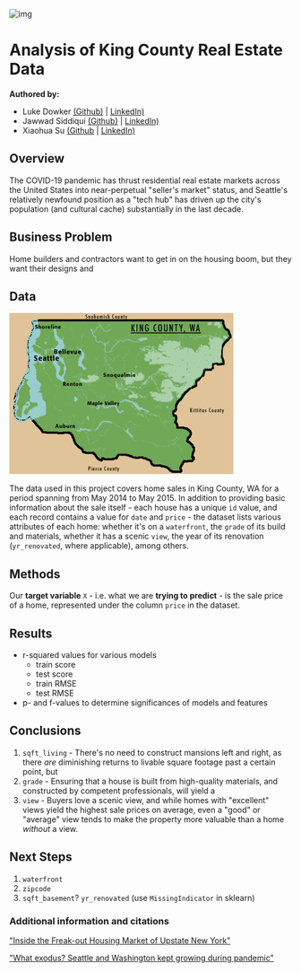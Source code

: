 ![img](./images/kc_header.png)

# Analysis of King County Real Estate Data

**Authored by:**
- Luke Dowker [(Github)](https://github.com/toastdeini) | [LinkedIn)](https://www.linkedin.com/in/luke-dowker/)
- Jawwad Siddiqui [(Github)](https://github.com/jsiddiqui85) | [LinkedIn)]()
- Xiaohua Su [(Github](https://github.com/xiaohua-su) | [LinkedIn)]()

## Overview

The COVID-19 pandemic has thrust residential real estate markets across the United States into near-perpetual "seller's market" status, and Seattle's relatively newfound position as a "tech hub" has driven up the city's population (and cultural cache) substantially in the last decade.

## Business Problem

Home builders and contractors want to get in on the housing boom, but they want their designs and 

## Data

![img](./images/kc_map.png)

The data used in this project covers home sales in King County, WA for a period spanning from May 2014 to May 2015. In addition to providing basic information about the sale itself - each house has a unique `id` value, and each record contains a value for `date` and `price` - the dataset lists various attributes of each home: whether it's on a `waterfront`, the `grade` of its build and materials, whether it has a scenic `view`, the year of its renovation (`yr_renovated`, where applicable), among others.

## Methods

Our **target variable** `X` - i.e. what we are **trying to predict** - is the sale price of a home, represented under the column `price` in the dataset.

## Results

- r-squared values for various models
    - train score
    - test score
    - train RMSE
    - test RMSE
- p- and f-values to determine significances of models and features

## Conclusions

1. `sqft_living` - There's no need to construct mansions left and right, as there *are* diminishing returns to livable square footage past a certain point, but 
2. `grade` - Ensuring that a house is built from high-quality materials, and constructed by competent professionals, will yield a
3. `view` - Buyers love a scenic view, and while homes with "excellent" views yield the highest sale prices on average, even a "good" or "average" view tends to make the property more valuable than a home *without* a view.

## Next Steps

1. `waterfront`
2. `zipcode`
3. `sqft_basement`? `yr_renovated` (use `MissingIndicator` in sklearn)

### Additional information and citations

["Inside the Freak-out Housing Market of Upstate New York"](https://www.curbed.com/article/inside-the-covid-19-housing-market-of-upstate-new-york.html)

["What exodus? Seattle and Washington kept growing during pandemic"](https://www.seattletimes.com/seattle-news/data/covid-slowed-but-didnt-stop-population-growth-in-seattle-washington-hits-7-7m-residents/)